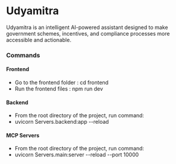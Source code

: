 # Udyamitra
Udyamitra is an intelligent AI-powered assistant designed to make government schemes, incentives, and compliance processes more accessible and actionable.

### Commands

#### Frontend
- Go to the frontend folder : cd frontend
- Run the frontend files : npm run dev

#### Backend
- From the root directory of the project, run command:
- uvicorn Servers.backend:app --reload

#### MCP Servers
- From the root directory of the project, run command:
- uvicorn Servers.main:server --reload --port 10000
